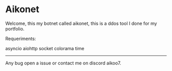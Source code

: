 # Aikonet

Welcome, this my botnet called aikonet, this is a ddos tool I done for my portfolio.

Requeriments:

asyncio
aiohttp
socket
colorama
time

---------------------------------------------------------------------------------------------------------------


Any bug open a issue or contact me on discord aikoo7.
